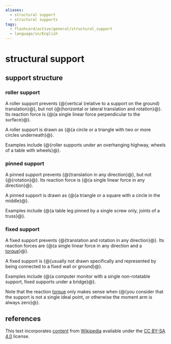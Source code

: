 ```yaml
---
aliases:
  - structural support
  - structural supports
tags:
  - flashcard/active/general/structural_support
  - language/in/English
---
```


# structural support

## support structure

### roller support

A roller support prevents {@{vertical (relative to a support on the ground) translation}@}, but not {@{horizontal or lateral translation and rotation}@}. Its reaction force is {@{a single linear force perpendicular to the surface}@}. <!--SR:!2024-12-16,160,310!2024-11-21,130,290!2025-10-25,382,310-->

A roller support is drawn as {@{a circle or a triangle with two or more circles underneath}@}. <!--SR:!2025-08-01,287,290-->

Examples include {@{roller supports under an overhanging highway, wheels of a table with wheels}@}. <!--SR:!2025-03-25,239,330-->

### pinned support

A pinned support prevents {@{translation in any direction}@}, but not {@{rotation}@}. Its reaction force is {@{a single linear force in any direction}@}. <!--SR:!2025-12-11,401,310!2025-03-03,204,310!2025-03-12,212,310-->

A pinned support is drawn as {@{a triangle or a square with a circle in the middle}@}. <!--SR:!2024-12-06,152,310-->

Examples include {@{a table leg pinned by a single screw only, joints of a truss}@}. <!--SR:!2025-05-04,223,270-->

### fixed support

A fixed support prevents {@{translation and rotation in any direction}@}. Its reaction forces are {@{a single linear force in any direction and a [torque](torque.md)}@}. <!--SR:!2026-05-23,567,330!2024-12-22,164,310-->

A fixed support is {@{usually not drawn specifically and represented by being connected to a fixed wall or ground}@}. <!--SR:!2025-01-22,176,310-->

Examples include {@{a computer monitor with a single non-rotatable support, fixed supports under a bridge}@}. <!--SR:!2026-02-20,474,310-->

Note that the reaction [torque](torque.md) only makes sense when {@{you consider that the support is not a single ideal point, or otherwise the moment arm is always zero}@}. <!--SR:!2024-12-11,156,310-->

## references

This text incorporates [content](https://en.wikipedia.org/wiki/structural_support) from [Wikipedia](Wikipedia.md) available under the [CC BY-SA 4.0](https://creativecommons.org/licenses/by-sa/4.0/) license.
